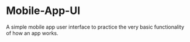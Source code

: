 # Mobile-App-UI
A simple mobile app user interface to practice the very basic functionality of how an app works.
